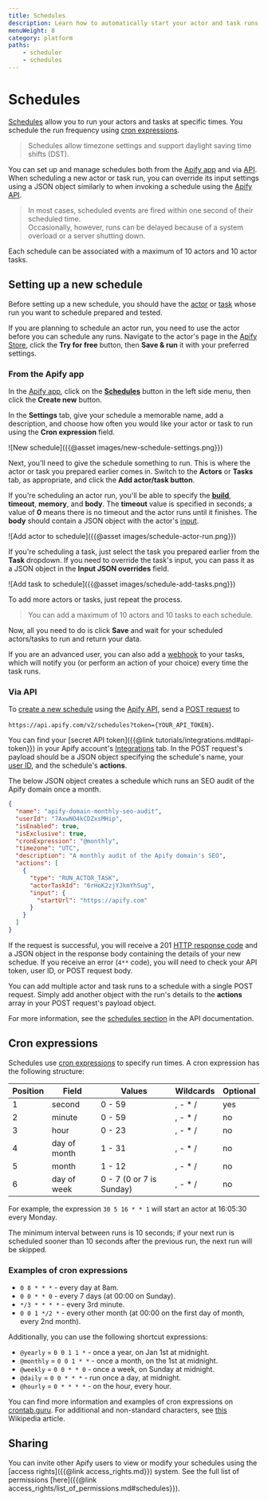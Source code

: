 ```yaml
---
title: Schedules
description: Learn how to automatically start your actor and task runs and the basics of *cron* expressions. Set up and manage your schedules from the Apify app or via API.
menuWeight: 8
category: platform
paths:
    - scheduler
    - schedules
---
```


# [](#schedules) Schedules

[Schedules](https://my.apify.com/schedules) allow you to run your actors and tasks at specific times. You schedule the run frequency using [cron expressions](#cron-expressions).

> Schedules allow timezone settings and support daylight saving time shifts (DST).

You can set up and manage schedules both from the [Apify app](https://my.apify.com/schedules) and via [API](https://docs.apify.com/api/v2#/reference/schedules). When scheduling a new actor or task run, you can override its input settings using a JSON object similarly to when invoking a schedule using the [Apify API](https://docs.apify.com/api/v2#/reference/schedules/).

> In most cases, scheduled events are fired within one second of their scheduled time. <br/>
> Occasionally, however, runs can be delayed because of a system overload or a server shutting down.

Each schedule can be associated with a maximum of 10 actors and 10 actor tasks.

## [](#setting-up-a-new-schedule) Setting up a new schedule

Before setting up a new schedule, you should have the [actor](https://docs.apify.com/actors) or [task](https://docs.apify.com/tasks) whose run you want to schedule prepared and tested.

If you are planning to schedule an actor run, you need to use the actor before you can schedule any runs. Navigate to the actor's page in the [Apify Store](https://apify.com/store), click the **Try for free** button, then **Save & run** it with your preferred settings.

### [](#from-the-apify-app) From the Apify app

In the [Apify app](https://my.apify.com/), click on the [**Schedules**](https://my.apify.com/schedules) button in the left side menu, then click the **Create new** button.

In the **Settings** tab, give your schedule a memorable name, add a description, and choose how often you would like your actor or task to run using the **Cron expression** field.

![New schedule]({{@asset images/new-schedule-settings.png}})

Next, you'll need to give the schedule something to run. This is where the actor or task you prepared earlier comes in. Switch to the **Actors** or **Tasks** tab, as appropriate, and click the **Add actor/task button**.

If you're scheduling an actor run, you'll be able to specify the [**build**](https://docs.apify.com/actors/development/builds), **timeout**, **memory**, and **body**\. The **timeout** value is specified in seconds; a value of **0** means there is no timeout and the actor runs until it finishes. The **body** should contain a JSON object with the actor's [input](https://docs.apify.com/actors/running/input-and-output).

![Add actor to schedule]({{@asset images/schedule-actor-run.png}})

If you're scheduling a task, just select the task you prepared earlier from the **Task** dropdown. If you need to override the task's input, you can pass it as a JSON object in the **Input JSON overrides** field.

![Add task to schedule]({{@asset images/schedule-add-tasks.png}})

To add more actors or tasks, just repeat the process.

> You can add a maximum of 10 actors and 10 tasks to each schedule.

Now, all you need to do is click **Save** and wait for your scheduled actors/tasks to run and return your data.

If you are an advanced user, you can also add a [webhook](https://docs.apify.com/webhooks) to your tasks, which will notify you (or perform an action of your choice) every time the task runs.

### [](#via-api) Via API

To [create a new schedule](https://docs.apify.com/api/v2#/reference/schedules) using the [Apify API](https://docs.apify.com/api/v2#), send a [POST request](https://developer.mozilla.org/en-US/docs/Web/HTTP/Methods/POST) to

`https://api.apify.com/v2/schedules?token={YOUR_API_TOKEN}`.

You can find your [secret API token]({{@link tutorials/integrations.md#api-token}}) in your Apify account's [Integrations](https://my.apify.com/account#/integrations) tab. In the POST request's payload should be a JSON object specifying the schedule's name, your [user ID](https://my.apify.com/account#/integrations), and the schedule's **actions**.

The below JSON object creates a schedule which runs an SEO audit of the Apify domain once a month.

```json
{
  "name": "apify-domain-monthly-seo-audit",
  "userId": "7AxwNO4kCDZxsMHip",
  "isEnabled": true,
  "isExclusive": true,
  "cronExpression": "@monthly",
  "timezone": "UTC",
  "description": "A monthly audit of the Apify domain's SEO",
  "actions": [
    {
      "type": "RUN_ACTOR_TASK",
      "actorTaskId": "6rHoK2zjYJkmYhSug",
      "input": {
        "startUrl": "https://apify.com"
      }
    }
  ]
}
```

If the request is successful, you will receive a 201 [HTTP response code](https://developer.mozilla.org/en-US/docs/Web/HTTP/Status) and a JSON object in the response body containing the details of your new schedue. If you receive an error (`4**` code), you will need to check your API token, user ID, or POST request body.

You can add multiple actor and task runs to a schedule with a single POST request. Simply add another object with the run's details to the **actions** array in your POST request's payload object.

For more information, see the [schedules section](https://docs.apify.com/api/v2#/reference/schedules/schedule-object/get-schedule) in the API documentation.

## [](#cron-expressions) Cron expressions

Schedules use [cron expressions](https://en.wikipedia.org/wiki/Cron#CRON_expression) to specify run times. A cron expression has the following structure:

| Position | Field        | Values                   | Wildcards | Optional |
| -------- | ------------ | ------------------------ | --------- | -------- |
| 1        | second       | 0 - 59                   | , - * /   | yes      |
| 2        | minute       | 0 - 59                   | , - * /   | no       |
| 3        | hour         | 0 - 23                   | , - * /   | no       |
| 4        | day of month | 1 - 31                   | , - * /   | no       |
| 5        | month        | 1 - 12                   | , - * /   | no       |
| 6        | day of week  | 0 - 7 (0 or 7 is Sunday) | , - * /   | no       |

For example, the expression `30 5 16 * * 1` will start an actor at 16:05:30 every Monday.

The minimum interval between runs is 10 seconds; if your next run is scheduled sooner than 10 seconds after the previous run, the next run will be skipped.

### [](#examples-of-cron-expressions) Examples of cron expressions

- `0 8 * * *`  -  every day at 8am.
- `0 0 * * 0` - every 7 days (at 00:00 on Sunday).
- `*/3 * * * *` - every 3rd minute.
- `0 0 1 */2 *` - every other month (at 00:00 on the first day of month, every 2nd month).

Additionally, you can use the following shortcut expressions:

- `@yearly` = `0 0 1 1 *` - once a year, on Jan 1st at midnight.
- `@monthly` = `0 0 1 * *` - once a month, on the 1st at midnight.
- `@weekly` = `0 0 * * 0` - once a week, on Sunday at midnight.
- `@daily` = `0 0 * * *` - run once a day, at midnight.
- `@hourly` = `0 * * * *` - on the hour, every hour.

You can find more information and examples of cron expressions on [crontab.guru](http://crontab.guru/). For additional and non-standard characters, see [this](https://en.wikipedia.org/wiki/Cron#CRON_expression) Wikipedia article.

## [](#sharing) Sharing

You can invite other Apify users to view or modify your schedules using the [access rights]({{@link access_rights.md}}) system. See the full list of permissions [here]({{@link access_rights/list_of_permissions.md#schedules}}).
